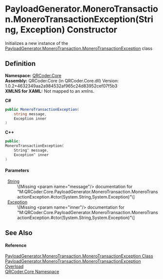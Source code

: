 # PayloadGenerator.MoneroTransaction.MoneroTransactionException(String, Exception) Constructor


Initializes a new instance of the <a href="T_QRCoder_Core_PayloadGenerator_MoneroTransaction_MoneroTransactionException.md">PayloadGenerator.MoneroTransaction.MoneroTransactionException</a> class



## Definition
**Namespace:** <a href="N_QRCoder_Core.md">QRCoder.Core</a>  
**Assembly:** QRCoder.Core (in QRCoder.Core.dll) Version: 1.0.2+4632349aa2a984532af965c24d83952cef07f5b3  
**XMLNS for XAML:** Not mapped to an xmlns.

**C#**
``` C#
public MoneroTransactionException(
	string message,
	Exception inner
)
```
**C++**
``` C++
public:
MoneroTransactionException(
	String^ message, 
	Exception^ inner
)
```



#### Parameters
<dl><dt>  <a href="https://learn.microsoft.com/dotnet/api/system.string" target="_blank" rel="noopener noreferrer">String</a></dt><dd>\[Missing &lt;param name="message"/&gt; documentation for "M:QRCoder.Core.PayloadGenerator.MoneroTransaction.MoneroTransactionException.#ctor(System.String,System.Exception)"\]</dd><dt>  <a href="https://learn.microsoft.com/dotnet/api/system.exception" target="_blank" rel="noopener noreferrer">Exception</a></dt><dd>\[Missing &lt;param name="inner"/&gt; documentation for "M:QRCoder.Core.PayloadGenerator.MoneroTransaction.MoneroTransactionException.#ctor(System.String,System.Exception)"\]</dd></dl>

## See Also


#### Reference
<a href="T_QRCoder_Core_PayloadGenerator_MoneroTransaction_MoneroTransactionException.md">PayloadGenerator.MoneroTransaction.MoneroTransactionException Class</a>  
<a href="Overload_QRCoder_Core_PayloadGenerator_MoneroTransaction_MoneroTransactionException__ctor.md">PayloadGenerator.MoneroTransaction.MoneroTransactionException Overload</a>  
<a href="N_QRCoder_Core.md">QRCoder.Core Namespace</a>  
